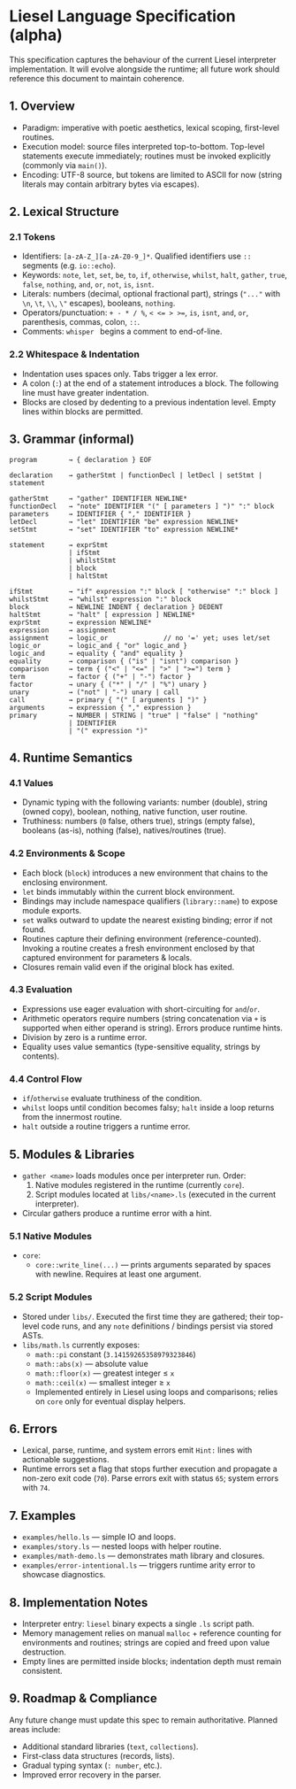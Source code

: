# Liesel Language Specification (alpha)

This specification captures the behaviour of the current Liesel interpreter implementation. It will evolve alongside the runtime; all future work should reference this document to maintain coherence.

## 1. Overview
- Paradigm: imperative with poetic aesthetics, lexical scoping, first-level routines.
- Execution model: source files interpreted top-to-bottom. Top-level statements execute immediately; routines must be invoked explicitly (commonly via `main()`).
- Encoding: UTF-8 source, but tokens are limited to ASCII for now (string literals may contain arbitrary bytes via escapes).

## 2. Lexical Structure
### 2.1 Tokens
- Identifiers: `[a-zA-Z_][a-zA-Z0-9_]*`. Qualified identifiers use `::` segments (e.g. `io::echo`).
- Keywords: `note`, `let`, `set`, `be`, `to`, `if`, `otherwise`, `whilst`, `halt`, `gather`, `true`, `false`, `nothing`, `and`, `or`, `not`, `is`, `isnt`.
- Literals: numbers (decimal, optional fractional part), strings (`"..."` with `\n`, `\t`, `\\`, `\"` escapes), booleans, `nothing`.
- Operators/punctuation: `+ - * / %`, `< <= > >=`, `is`, `isnt`, `and`, `or`, parenthesis, commas, colon, `::`.
- Comments: `whisper ` begins a comment to end-of-line.

### 2.2 Whitespace & Indentation
- Indentation uses spaces only. Tabs trigger a lex error.
- A colon (`:`) at the end of a statement introduces a block. The following line must have greater indentation.
- Blocks are closed by dedenting to a previous indentation level. Empty lines within blocks are permitted.

## 3. Grammar (informal)
```
program        → { declaration } EOF

declaration    → gatherStmt | functionDecl | letDecl | setStmt | statement

gatherStmt     → "gather" IDENTIFIER NEWLINE*
functionDecl   → "note" IDENTIFIER "(" [ parameters ] ")" ":" block
parameters     → IDENTIFIER { "," IDENTIFIER }
letDecl        → "let" IDENTIFIER "be" expression NEWLINE*
setStmt        → "set" IDENTIFIER "to" expression NEWLINE*

statement      → exprStmt
               | ifStmt
               | whilstStmt
               | block
               | haltStmt

ifStmt         → "if" expression ":" block [ "otherwise" ":" block ]
whilstStmt     → "whilst" expression ":" block
block          → NEWLINE INDENT { declaration } DEDENT
haltStmt       → "halt" [ expression ] NEWLINE*
exprStmt       → expression NEWLINE*
expression     → assignment
assignment     → logic_or              // no '=' yet; uses let/set
logic_or       → logic_and { "or" logic_and }
logic_and      → equality { "and" equality }
equality       → comparison { ("is" | "isnt") comparison }
comparison     → term { ("<" | "<=" | ">" | ">=") term }
term           → factor { ("+" | "-") factor }
factor         → unary { ("*" | "/" | "%") unary }
unary          → ("not" | "-") unary | call
call           → primary { "(" [ arguments ] ")" }
arguments      → expression { "," expression }
primary        → NUMBER | STRING | "true" | "false" | "nothing"
               | IDENTIFIER
               | "(" expression ")"
```

## 4. Runtime Semantics
### 4.1 Values
- Dynamic typing with the following variants: number (double), string (owned copy), boolean, nothing, native function, user routine.
- Truthiness: numbers (`0` false, others true), strings (empty false), booleans (as-is), nothing (false), natives/routines (true).

### 4.2 Environments & Scope
- Each block (`block`) introduces a new environment that chains to the enclosing environment.
- `let` binds immutably within the current block environment.
- Bindings may include namespace qualifiers (`library::name`) to expose module exports.
- `set` walks outward to update the nearest existing binding; error if not found.
- Routines capture their defining environment (reference-counted). Invoking a routine creates a fresh environment enclosed by that captured environment for parameters & locals.
- Closures remain valid even if the original block has exited.

### 4.3 Evaluation
- Expressions use eager evaluation with short-circuiting for `and`/`or`.
- Arithmetic operators require numbers (string concatenation via `+` is supported when either operand is string). Errors produce runtime hints.
- Division by zero is a runtime error.
- Equality uses value semantics (type-sensitive equality, strings by contents).

### 4.4 Control Flow
- `if`/`otherwise` evaluate truthiness of the condition.
- `whilst` loops until condition becomes falsy; `halt` inside a loop returns from the innermost routine.
- `halt` outside a routine triggers a runtime error.

## 5. Modules & Libraries
- `gather <name>` loads modules once per interpreter run. Order:
  1. Native modules registered in the runtime (currently `core`).
  2. Script modules located at `libs/<name>.ls` (executed in the current interpreter).
- Circular gathers produce a runtime error with a hint.

### 5.1 Native Modules
- `core`:
  - `core::write_line(...)` — prints arguments separated by spaces with newline. Requires at least one argument.

### 5.2 Script Modules
- Stored under `libs/`. Executed the first time they are gathered; their top-level code runs, and any `note` definitions / bindings persist via stored ASTs.
- `libs/math.ls` currently exposes:
  - `math::pi` constant (`3.14159265358979323846`)
  - `math::abs(x)` — absolute value
  - `math::floor(x)` — greatest integer ≤ `x`
  - `math::ceil(x)` — smallest integer ≥ `x`
  - Implemented entirely in Liesel using loops and comparisons; relies on `core` only for eventual display helpers.

## 6. Errors
- Lexical, parse, runtime, and system errors emit `Hint:` lines with actionable suggestions.
- Runtime errors set a flag that stops further execution and propagate a non-zero exit code (`70`). Parse errors exit with status `65`; system errors with `74`.

## 7. Examples
- `examples/hello.ls` — simple IO and loops.
- `examples/story.ls` — nested loops with helper routine.
- `examples/math-demo.ls` — demonstrates math library and closures.
- `examples/error-intentional.ls` — triggers runtime arity error to showcase diagnostics.

## 8. Implementation Notes
- Interpreter entry: `liesel` binary expects a single `.ls` script path.
- Memory management relies on manual `malloc` + reference counting for environments and routines; strings are copied and freed upon value destruction.
- Empty lines are permitted inside blocks; indentation depth must remain consistent.

## 9. Roadmap & Compliance
Any future change must update this spec to remain authoritative. Planned areas include:
- Additional standard libraries (`text`, `collections`).
- First-class data structures (records, lists).
- Gradual typing syntax (`: number`, etc.).
- Improved error recovery in the parser.
